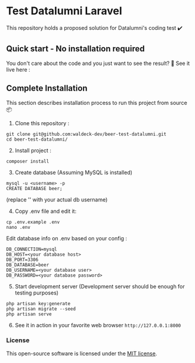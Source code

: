 # Test Datalumni Laravel
This repository holds a proposed solution for Datalumni's coding test :heavy_check_mark:

## Quick start - No installation required
You don't care about the code and you just want to see the result?
:star2: See it live here : []()

## Complete Installation
This section describes installation process to run this project from source :package:
1. Clone this repository :
```
git clone git@github.com:waldeck-dev/beer-test-datalumni.git
cd beer-test-datalumni/
```

2. Install project :
```
composer install
```

3. Create database
(Assuming MySQL is installed)
```
mysql -u <username> -p
CREATE DATABASE beer;
```
(replace '<username>' with your actual db username)

4. Copy .env file and edit it:
```
cp .env.example .env
nano .env
```
Edit database info on .env based on your config :
```
DB_CONNECTION=mysql
DB_HOST=<your database host>
DB_PORT=3306
DB_DATABASE=beer
DB_USERNAME=<your database user>
DB_PASSWORD=<your database password>
```

5. Start development server
(Development server should be enough for testing purposes)
```
php artisan key:generate
php artisan migrate --seed
php artisan serve
```

6. See it in action in your favorite web browser
`http://127.0.0.1:8000`

### License
This open-source software is licensed under the [MIT license](https://opensource.org/licenses/MIT).
